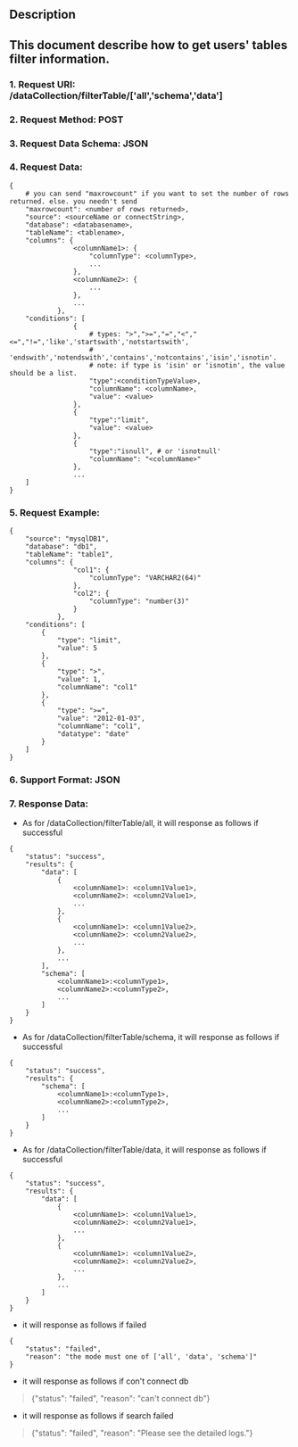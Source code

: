
Description
-----------
This document describe how to get users' tables filter information.
-------------
### 1. Request URI: /dataCollection/filterTable/['all','schema','data']
### 2. Request Method: POST
### 3. Request Data Schema: JSON
### 4. Request Data:
```
{
    # you can send "maxrowcount" if you want to set the number of rows returned. else. you needn't send
    "maxrowcount": <number of rows returned>,
    "source": <sourceName or connectString>,
    "database": <databasename>,
    "tableName": <tablename>,
    "columns": {
                <columnName1>: {
                    "columnType": <columnType>,
                    ...
                },
                <columnName2>: {
                    ...
                },
                ...
            },
    "conditions": [
                {
                    # types: ">",">=","=","<","<=","!=",'like','startswith','notstartswith',
                    # 'endswith','notendswith','contains','notcontains','isin','isnotin'.
                    # note: if type is 'isin' or 'isnotin', the value should be a list.
                    "type":<conditionTypeValue>,
                    "columnName": <columnName>,
                    "value": <value>
                },
                {
                    "type":"limit",
                    "value": <value>
                },
                {
                    "type":"isnull", # or 'isnotnull'
                    "columnName": "<columnName>"
                },
                ...
    ]
}
```
### 5. Request Example:
```
{
    "source": "mysqlDB1",
    "database": "db1",
    "tableName": "table1",
    "columns": {
                "col1": {
                    "columnType": "VARCHAR2(64)"
                },
                "col2": {
                    "columnType": "number(3)"
                }
            },
    "conditions": [
        {
            "type": "limit",
            "value": 5
        },
        {
            "type": ">",
            "value": 1,
            "columnName": "col1"
        },
        {
            "type": ">=",
            "value": "2012-01-03",
            "columnName": "col1",
            "datatype": "date"
        }
    ]
}
```
### 6. Support Format: JSON
### 7. Response Data:
* As for /dataCollection/filterTable/all, it will response as follows if successful
```
{
    "status": "success",
    "results": {
        "data": [
            {
                <columnName1>: <column1Value1>,
                <columnName2>: <column2Value1>,
                ...
            },
            {
                <columnName1>: <column1Value2>,
                <columnName2>: <column2Value2>,
                ...
            },
            ...
        ],
        "schema": [
            <columnName1>:<columnType1>,
            <columnName2>:<columnType2>,
            ...
        ]
    }
}
```
* As for /dataCollection/filterTable/schema, it will response as follows if successful
```
{
    "status": "success",
    "results": {
        "schema": [
            <columnName1>:<columnType1>,
            <columnName2>:<columnType2>,
            ...
        ]
    }
}
```
* As for /dataCollection/filterTable/data, it will response as follows if successful
```
{
    "status": "success",
    "results": {
        "data": [
            {
                <columnName1>: <column1Value1>,
                <columnName2>: <column2Value1>,
                ...
            },
            {
                <columnName1>: <column1Value2>,
                <columnName2>: <column2Value2>,
                ...
            },
            ...
        ]
    }
}
```
* it will response as follows if failed
```
{
    "status": "failed",
    "reason": "the mode must one of ['all', 'data', 'schema']"
}
```
* it will response as follows if con't connect db
> {"status": "failed", "reason": "can't connect db"}
* it will response as follows if search failed
> {"status": "failed", "reason": "Please see the detailed logs."}